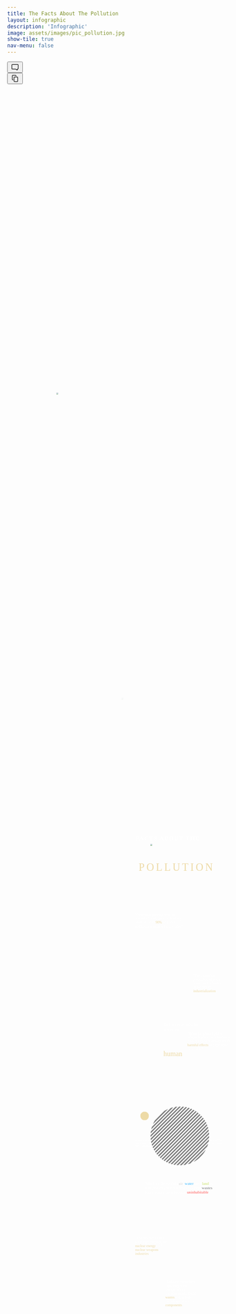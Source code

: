 ```yaml
---
title: The Facts About The Pollution
layout: infographic
description: 'Infographic'
image: assets/images/pic_pollution.jpg
show-tile: true
nav-menu: false
---
```


<div class="I_bUVGZm853-lyKpiaDqF _3xVoQD9L7ZqRisB_kXc31b re0cKcGxZsBmUDfVR7kCl"><div class="_2roMyhYIoYCJM809qezZIK" style="width: 228.8px;"><div class="_191cTEp6xxp0srHdFdIhtG _1z-JWQqxYHVcouNSwtyQUF _3l4uYr79jSRjggcw5QCp88"><div class="BRQRXGYkDm4zlUar6mXYN"></div><div class="_1EFnTlbnUg_8uSr9k-1Hm8"><div class=""><div><div class="_31uWmHO9EAiK-svWrFHsbG"><button class="_2Rww-JOL60obmcYkaUOyg_ Wqfq1nAfa6if4eEOr6Mza _1z-JWQqxYHVcouNSwtyQUF _3l4uYr79jSRjggcw5QCp88 BtPP5SuPEK2p1AhF7hIuS Wqfq1nAfa6if4eEOr6Mza _1z-JWQqxYHVcouNSwtyQUF _3l4uYr79jSRjggcw5QCp88 _3QJ_C8Lg1l0m5aoIK5piST _2kK9hFUTyqtMKr5EG4GuY4 _1AVQLXYVssdHraRxjGSgbN _18Nu_ahwHkGR_L5AZJs1JN" type="button"><span class="_3WuwevpUMOqhISoQUjDiY3"><span class="_263JfgDCA9f05o8eBCAnYw"><svg width="20" height="20" viewBox="0 0 20 20" fill="none" xmlns="http://www.w3.org/2000/svg"><path fill-rule="evenodd" clip-rule="evenodd" d="M11.559 13.75l3.191 1.995V13.75H16a.75.75 0 0 0 .75-.75V5a.75.75 0 0 0-.75-.75H4a.75.75 0 0 0-.75.75v8c0 .414.336.75.75.75h7.559zM2 5a2 2 0 0 1 2-2h12a2 2 0 0 1 2 2v8a2 2 0 0 1-2 2v1.196a1 1 0 0 1-1.53.848L11.2 15H4a2 2 0 0 1-2-2V5z" fill="currentColor"></path></svg></span></span></button></div></div></div><div><div class="_31uWmHO9EAiK-svWrFHsbG"><button class="_2Rww-JOL60obmcYkaUOyg_ Wqfq1nAfa6if4eEOr6Mza _1z-JWQqxYHVcouNSwtyQUF _3l4uYr79jSRjggcw5QCp88 BtPP5SuPEK2p1AhF7hIuS Wqfq1nAfa6if4eEOr6Mza _1z-JWQqxYHVcouNSwtyQUF _3l4uYr79jSRjggcw5QCp88 _3QJ_C8Lg1l0m5aoIK5piST _2kK9hFUTyqtMKr5EG4GuY4 _2OB2Bt8VOKjwbpq3krm767 _18Nu_ahwHkGR_L5AZJs1JN" type="button"><span class="_3WuwevpUMOqhISoQUjDiY3"><span class="_263JfgDCA9f05o8eBCAnYw"><svg width="20" height="20" viewBox="0 0 20 20" fill="none" xmlns="http://www.w3.org/2000/svg"><path fill-rule="evenodd" clip-rule="evenodd" d="M11 3.25H5a.75.75 0 0 0-.75.75v8c0 .414.336.75.75.75h1V14H5a2 2 0 0 1-2-2V4a2 2 0 0 1 2-2h6a2 2 0 0 1 2 2v1h-1.25V4a.75.75 0 0 0-.75-.75zm-2 4h6a.75.75 0 0 1 .75.75v8a.75.75 0 0 1-.75.75H9a.75.75 0 0 1-.75-.75V8A.75.75 0 0 1 9 7.25zM7 8a2 2 0 0 1 2-2h6a2 2 0 0 1 2 2v8a2 2 0 0 1-2 2H9a2 2 0 0 1-2-2V8z" fill="currentColor"></path></svg></span></span></button></div></div></div></div></div><div class="_3a984HDytkQ1wpz-WNzd7A"><div class="_2lC2QtQshUItjm2q48r14s" data-page-id="0" style="width: 228.8px; height: 572px; margin: 0px;"><div class="wQgqep22BausUTTvWLgjU" style="width: 800px; height: 2000px; transform: scale(0.286);"><div class="cJvigNF8nKVq8YRvhrcrK _3Tk7vFk3XB74DSjc-X114e fs-hide" style="width: 800px; height: 2000px;"><div class="Vb3xEPVESMPA6hhmvJEj"><div class="z3kdSDe5ISRC5bB_OBL2R"><div class="_2CnvX4KH0Mzg4sGzMQh3ht" style="background-color: rgb(124, 118, 118);"></div><div class="_2hUGzRVhtz3jsPMuzTbALn"><div class="_1iKuvEMBZDLUq6iATVivsE" style="width: 2000px; height: 2000px; transform: translate(-600px, -1.13687e-13px) rotate(0deg); opacity: 0.99;"><div class="_32g5_cGFVhApytOtPA6jZn" style="transform: scale(1, 1); transform-origin: 1000px 1000px 0px;"><img class="_2331vGPqSXIMf0Dau8tXqJ" crossorigin="anonymous" src="https://media-public.canva.com/MADFF9ZcHOs/2/screen.png" draggable="false"></div></div></div></div></div><div style="position: absolute; top: 80px; left: 80px; width: 640px; height: 1840px;"></div><div class="_31Rs25Go5jOLli-OJEzoMA _30rwedNTbMR7KpB_wNp3RD" tabindex="-1" style="width: 946.237px; height: 946.237px; transform: translate(-72.58px, 469.175px);"><div class="HhqtG9WpiCW5X3w0wXwR9"><div class="_2tKkdaSp9NcoOYnTTfb-Z6" style="width: 946.237px; height: 946.237px; opacity: 0.09;"><div class="z3kdSDe5ISRC5bB_OBL2R"><div class="_2hUGzRVhtz3jsPMuzTbALn"><div class="_1iKuvEMBZDLUq6iATVivsE" style="width: 946.237px; height: 946.237px; transform: translate(-1.13687e-13px, -1.13687e-13px) rotate(0deg);"><div class="_32g5_cGFVhApytOtPA6jZn" style="transform: scale(1, 1); transform-origin: 473.118px 473.118px 0px;"><img class="_2331vGPqSXIMf0Dau8tXqJ" crossorigin="anonymous" src="https://media-public.canva.com/MABDf6qWwbc/1/screen.svg" draggable="false"></div></div></div></div></div></div></div><div class="_31Rs25Go5jOLli-OJEzoMA _30rwedNTbMR7KpB_wNp3RD" tabindex="-1" style="width: 475.781px; height: 474.609px; transform: translate(162.109px, 705.851px);"><div class="HhqtG9WpiCW5X3w0wXwR9"><div class="_2tKkdaSp9NcoOYnTTfb-Z6" style="width: 475.781px; height: 474.609px;"><div class="z3kdSDe5ISRC5bB_OBL2R"><div class="_2hUGzRVhtz3jsPMuzTbALn"><div class="_1iKuvEMBZDLUq6iATVivsE" style="width: 475.781px; height: 474.843px; transform: translate(0px, -0.116725px) rotate(0deg);"><div class="_32g5_cGFVhApytOtPA6jZn" style="transform: scale(1, 1); transform-origin: 237.891px 237.421px 0px;"><img class="_2331vGPqSXIMf0Dau8tXqJ" crossorigin="anonymous" src="https://media-public.canva.com/MABDf2gqLc8/1/screen.svg" draggable="false"></div></div></div></div></div></div></div><div class="_31Rs25Go5jOLli-OJEzoMA _30rwedNTbMR7KpB_wNp3RD" tabindex="-1" style="width: 727.665px; height: 56.5664px; transform: translate(39.039px, 110.182px);"><div class="_1vgrAwx00h5ftpPr6CpdG_ _3rBObh-ojtGlTyb-cQ-wv0" style="width: 727.665px; height: 56.5664px; transform-origin: 0px 0px 0px;"><div class="ql-container ql-disabled _23CGpuBA2rrmfi6IUrCmld" data-max-width="727.6652141959075"><div class="ql-editor" data-gramm="false" style="transform: translate(0.17688em, -0.2948em);" contenteditable="false"><p style="line-height: 1.4; letter-spacing: 0.12em; font-family: &quot;YACgEYbsV-E 0&quot;, _fb_, auto; font-size: 47.168px; text-transform: uppercase; color: rgb(255, 255, 255);" class="direction-ltr align-center para-style-body"><strong style="color: rgb(255, 255, 255);">facts about the</strong></p></div><div class="ql-clipboard" tabindex="-1" contenteditable="true"></div></div></div></div><div class="_31Rs25Go5jOLli-OJEzoMA _30rwedNTbMR7KpB_wNp3RD" tabindex="-1" style="width: 706.006px; height: 102.4px; transform: translate(60.006px, 178.851px);"><div class="_1vgrAwx00h5ftpPr6CpdG_ _3rBObh-ojtGlTyb-cQ-wv0" style="width: 706.006px; height: 102.4px; transform-origin: 0px 0px 0px;"><div class="ql-container ql-disabled" data-max-width="706.0054818609817"><div class="ql-editor" data-gramm="false" style="transform: translate(0.48em, -0.533333em);" contenteditable="false"><p style="line-height: 1.4; letter-spacing: 0.18em; font-family: &quot;YACgEVB4kOk 0&quot;, _fb_, auto; font-size: 85.3333px; text-transform: uppercase; color: rgb(237, 218, 166);" class="direction-ltr align-center para-style-body"><span style="color: rgb(237, 218, 166);">pollution</span></p></div><div class="ql-clipboard" tabindex="-1" contenteditable="true"></div></div></div></div><div class="_31Rs25Go5jOLli-OJEzoMA _30rwedNTbMR7KpB_wNp3RD" tabindex="-1" style="width: 413.137px; height: 159.073px; transform: translate(35.1504px, 469.175px);"><div class="_1vgrAwx00h5ftpPr6CpdG_ _3rBObh-ojtGlTyb-cQ-wv0" style="width: 413.137px; height: 159.073px; transform-origin: 0px 0px 0px;"><div class="ql-container ql-disabled" data-max-width="413.13707676017674"><div class="ql-editor" data-gramm="false" style="transform: translate(0em, 0.07em);" contenteditable="false"><p style="line-height: 1.12; font-family: &quot;YACgEYbsV-E 0&quot;, _fb_, auto; font-size: 28px; text-transform: none; color: rgb(255, 255, 255);" class="direction-ltr align-center para-style-body"><span style="color: rgb(255, 255, 255);">"Concern is growing over the amount of medication in drinking water, as up to </span><span style="color: rgb(237, 218, 166);">90%</span><span style="color: rgb(255, 255, 255);"> of a dose antibiotics is excreted in the urine"</span></p></div><div class="ql-clipboard" tabindex="-1" contenteditable="true"></div></div></div></div><div class="_31Rs25Go5jOLli-OJEzoMA _30rwedNTbMR7KpB_wNp3RD" tabindex="-1" style="width: 351.299px; height: 190.38px; transform: translate(462.241px, 1249.15px);"><div class="_1vgrAwx00h5ftpPr6CpdG_ _3rBObh-ojtGlTyb-cQ-wv0" style="width: 270px; height: 146.322px; transform: scaleX(1.30111) scaleY(1.30111); transform-origin: 0px 0px 0px;"><div class="ql-container ql-disabled" data-max-width="270"><div class="ql-editor" data-gramm="false" style="transform: translate(0em, 0.0538003em);" contenteditable="false"><p style="line-height: 1.12; font-family: &quot;YACgEYbsV-E 0&quot;, _fb_, auto; font-size: 21.5201px; text-transform: none; color: rgb(255, 255, 255);" class="direction-ltr align-center para-style-body"><span style="color: rgb(255, 255, 255);">"Often the amount of the released substance is relatively high in a certain locality, so the </span><span style="color: rgb(237, 218, 166);">harmful effects</span><span style="color: rgb(255, 255, 255);"> become more noticeable"</span></p></div><div class="ql-clipboard" tabindex="-1" contenteditable="true"></div></div></div></div><div class="_31Rs25Go5jOLli-OJEzoMA _30rwedNTbMR7KpB_wNp3RD" tabindex="-1" style="width: 729.699px; height: 72.1271px; transform: translate(35.1504px, 1908.48px);"><div class="_1vgrAwx00h5ftpPr6CpdG_ _3rBObh-ojtGlTyb-cQ-wv0" style="width: 729.699px; height: 72.1271px; transform-origin: 0px 0px 0px;"><div class="ql-container ql-disabled" data-max-width="729.6992240716868"><div class="ql-editor" data-gramm="false" style="transform: translate(0em, 0.0524089em);" contenteditable="false"><p style="line-height: 1.12; font-family: &quot;YACgEYbsV-E 0&quot;, _fb_, auto; font-size: 20.9635px; text-transform: none; color: rgb(255, 255, 255);" class="direction-ltr align-center para-style-body"><span style="color: rgb(255, 255, 255);">Information provided by :</span><span style="color: rgb(255, 255, 255);" class="white-space-prewrap">  </span><span style="color: rgb(255, 255, 255);">explore.proquest.com, Compton's bu Britannica v. 6., The Hutchinson Encyclopedia, Watson, Traci. Courier Post., Rozell, Daniel J. New York State Consercationist</span></p></div><div class="ql-clipboard" tabindex="-1" contenteditable="true"></div></div></div></div><div class="_31Rs25Go5jOLli-OJEzoMA _30rwedNTbMR7KpB_wNp3RD" tabindex="-1" style="width: 263.158px; height: 159.073px; transform: translate(509.459px, 469.175px);"><div class="_1vgrAwx00h5ftpPr6CpdG_ _3rBObh-ojtGlTyb-cQ-wv0" style="width: 263.158px; height: 159.073px; transform-origin: 0px 0px 0px;"><div class="ql-container ql-disabled" data-max-width="263.1576832432811"><div class="ql-editor" data-gramm="false" style="transform: translate(0em, 0.07em);" contenteditable="false"><p style="line-height: 1.12; font-family: &quot;YACgEYbsV-E 0&quot;, _fb_, auto; font-size: 28px; text-transform: none; color: rgb(255, 255, 255);" class="direction-ltr align-center para-style-body"><span style="color: rgb(255, 255, 255);">"The increasing production of waste materials has been a byproduct of </span><span style="color: rgb(237, 218, 166);">industrialization</span><span style="color: rgb(255, 255, 255);">"</span></p></div><div class="ql-clipboard" tabindex="-1" contenteditable="true"></div></div></div></div><div class="_31Rs25Go5jOLli-OJEzoMA _30rwedNTbMR7KpB_wNp3RD" tabindex="-1" style="width: 882px; height: 243.333px; transform: translate(-38.1284px, 1649.59px);"><div class="HhqtG9WpiCW5X3w0wXwR9"><div class="_2tKkdaSp9NcoOYnTTfb-Z6" style="width: 882px; height: 243.333px;"><div class="z3kdSDe5ISRC5bB_OBL2R"><div class="_2CnvX4KH0Mzg4sGzMQh3ht" style="background-color: rgb(50, 65, 73);"></div></div></div></div></div><div class="_31Rs25Go5jOLli-OJEzoMA _30rwedNTbMR7KpB_wNp3RD" tabindex="-1" style="width: 598.423px; height: 110.06px; transform: translate(113.797px, 1716.23px);"><div class="_1vgrAwx00h5ftpPr6CpdG_ _3rBObh-ojtGlTyb-cQ-wv0" style="width: 598.423px; height: 110.06px; transform-origin: 0px 0px 0px;"><div class="ql-container ql-disabled" data-max-width="598.4233406087769"><div class="ql-editor" data-gramm="false" style="transform: translate(0em, 0.08em);" contenteditable="false"><p style="line-height: 1.12; font-family: &quot;YACgEYbsV-E 0&quot;, _fb_, auto; font-size: 32px; text-transform: none; color: rgb(255, 255, 255);" class="direction-ltr align-center para-style-body"><span style="color: rgb(255, 255, 255);">"Much of the world's </span><span style="color: rgb(217, 217, 217);">air</span><span style="color: rgb(255, 255, 255);">, </span><span style="color: rgb(56, 182, 255);">water</span><span style="color: rgb(255, 255, 255);">, and </span><span style="color: rgb(201, 226, 101);">land</span><span style="color: rgb(255, 255, 255);"> is now partially poisoned by chemical </span><span style="color: rgb(115, 115, 115);">wastes</span><span style="color: rgb(255, 255, 255);">. Some places have become </span><span style="color: rgb(255, 87, 87);">uninhabitable</span><span style="color: rgb(255, 255, 255);">"</span></p></div><div class="ql-clipboard" tabindex="-1" contenteditable="true"></div></div></div></div><div class="_31Rs25Go5jOLli-OJEzoMA _30rwedNTbMR7KpB_wNp3RD" tabindex="-1" style="width: 290.228px; height: 199.436px; transform: translate(267.895px, 294.585px);"><div style="width: 282.844px; height: 194.361px; transform: scaleX(1.02611) scaleY(1.02611); transform-origin: 0px 0px 0px;"><div class="_31Rs25Go5jOLli-OJEzoMA _30rwedNTbMR7KpB_wNp3RD" tabindex="-1" style="width: 282.844px; height: 72.8px; transform: translate(0px, -7.10543e-14px);"><div class="_1vgrAwx00h5ftpPr6CpdG_ _3rBObh-ojtGlTyb-cQ-wv0" style="width: 282.844px; height: 72.8px; transform-origin: 0px 0px 0px;"><div class="ql-container ql-disabled" data-max-width="282.84375"><div class="ql-editor" data-gramm="false" style="transform: translate(0em, -0.175em);" contenteditable="false"><p style="line-height: 1.4; font-family: &quot;YACgEYbsV-E 0&quot;, _fb_, auto; font-size: 28px; text-transform: none; color: rgb(255, 255, 255);" class="direction-ltr align-center para-style-body"><span style="color: rgb(255, 255, 255);">Environmental pollution is from the</span></p></div><div class="ql-clipboard" tabindex="-1" contenteditable="true"></div></div></div></div><div class="_31Rs25Go5jOLli-OJEzoMA _30rwedNTbMR7KpB_wNp3RD" tabindex="-1" style="width: 282.844px; height: 65.5017px; transform: translate(0px, 84.5927px);"><div class="_1vgrAwx00h5ftpPr6CpdG_ _3rBObh-ojtGlTyb-cQ-wv0" style="width: 282.844px; height: 65.5017px; transform-origin: 0px 0px 0px;"><div class="ql-container ql-disabled" data-max-width="282.84375"><div class="ql-editor" data-gramm="false" style="transform: translate(0em, -0.341095em);" contenteditable="false"><p style="line-height: 1.4; font-family: &quot;YACgEYbsV-E 0&quot;, _fb_, auto; font-size: 54.5751px; text-transform: none; color: rgb(237, 218, 166);" class="direction-ltr align-center para-style-body"><span style="color: rgb(237, 218, 166);">human</span></p></div><div class="ql-clipboard" tabindex="-1" contenteditable="true"></div></div></div></div><div class="_31Rs25Go5jOLli-OJEzoMA _30rwedNTbMR7KpB_wNp3RD" tabindex="-1" style="width: 282.844px; height: 33.6px; transform: translate(0px, 160.761px);"><div class="_1vgrAwx00h5ftpPr6CpdG_ _3rBObh-ojtGlTyb-cQ-wv0" style="width: 282.844px; height: 33.6px; transform-origin: 0px 0px 0px;"><div class="ql-container ql-disabled" data-max-width="282.84375"><div class="ql-editor ql-blank" data-gramm="false" style="transform: translate(0em, -0.175em);" contenteditable="false"><p style="line-height: 1.4; font-family: &quot;YACgEYbsV-E 0&quot;, _fb_, auto; font-size: 28px; text-transform: none; color: rgb(255, 255, 255);" class="direction-ltr align-center para-style-body"><br></p></div><div class="ql-clipboard" tabindex="-1" contenteditable="true"></div></div></div></div></div></div><div class="_31Rs25Go5jOLli-OJEzoMA _30rwedNTbMR7KpB_wNp3RD" tabindex="-1" style="width: 70px; height: 70px; transform: translate(80px, 816.293px);"><svg preserveAspectRatio="none" class="_1LGPcGiAwvNAySV0GUsZCr" width="69.99999999999999" height="69.99999999999999" viewBox="0 0 500 500"><path class="" d="M250 0a250 250 0 1 0 0 500 250 250 0 1 0 0-500z" fill="#eddaa6"></path><use xlink:href="#__id2_0"></use></svg></div><div class="_31Rs25Go5jOLli-OJEzoMA _30rwedNTbMR7KpB_wNp3RD" tabindex="-1" style="width: 476.083px; height: 476.083px; transform: translate(162.705px, 704.627px);"><svg class="_1LGPcGiAwvNAySV0GUsZCr" style="opacity: 0.76;" width="476.0833333333336" height="476.0833333333336" viewBox="0 0 219.5 219.5"><path class="" d="M6.4 146.6c-.6-1.6-1.1-3.3-1.6-4.9l137-137c1.6.5 3.3 1 4.9 1.6L6.4 146.6zM125.8 1.2c-1.9-.3-3.9-.5-5.8-.7L.5 120c.2 1.9.4 3.9.7 5.8L125.8 1.2zm46.6 18.4c-1.3-.9-2.6-1.8-3.9-2.6L17 168.5c.8 1.3 1.7 2.6 2.6 3.9L172.4 19.6zm-16.5-9.5c-1.5-.7-3-1.4-4.5-2L8.2 151.3c.6 1.5 1.3 3 2 4.5L155.9 10.1zm8.5 4.5c-1.4-.8-2.8-1.6-4.2-2.3l-148 148c.7 1.4 1.5 2.8 2.3 4.2L164.4 14.6zM65.7 9.2c-4.7 2.1-9.3 4.5-13.7 7.2L16.4 52c-2.8 4.4-5.2 9-7.2 13.7L65.7 9.2zM107.4 0L0 107.4c0 2.2 0 4.3.1 6.5L113.8.1c-2.1-.1-4.3-.1-6.4-.1zm112.1 109.2L109.2 219.5c2.2 0 4.5 0 6.7-.2l103.4-103.4c.1-2.2.2-4.5.2-6.7zm-39.7-83.9c-1.2-1-2.4-2-3.6-2.9L22.4 176.2c.9 1.2 1.9 2.4 2.9 3.6L179.8 25.3zM100.5.4c-2.5.2-4.9.5-7.4.9L1.3 93.1c-.4 2.5-.7 4.9-.9 7.4L100.5.4zM85.1 2.8c-3 .7-6 1.5-9 2.5L5.2 76.1c-.9 3-1.8 5.9-2.5 9L85.1 2.8zm51.5.5c-1.8-.4-3.5-.8-5.3-1.2L2.1 131.3c.4 1.8.8 3.5 1.2 5.3L136.6 3.3zm80.9 127.4c.5-2.6.9-5.1 1.2-7.7L123 218.7c2.6-.3 5.2-.7 7.7-1.2l86.8-86.8zm1.8-27.8c-.1-2-.3-4-.5-6L96.9 218.7c2 .2 4 .4 6 .5l116.4-116.3zm-1.4-11.7c-.3-1.8-.7-3.6-1.1-5.4l-131.1 131c1.8.4 3.6.8 5.4 1.1L217.9 91.2zm-31.3-59.8c-1.1-1.1-2.2-2.1-3.3-3.2l-155 155c1 1.1 2.1 2.2 3.2 3.3L186.6 31.4zm6.4 149.8c5.5-6.4 10.1-13.2 13.9-20.4l-46.1 46.1c7.2-3.8 14-8.4 20.4-13.9l11.8-11.8zm22.5-100.6c-.5-1.7-1-3.3-1.5-5L75.6 214c1.7.5 3.3 1 5 1.5L215.5 80.6zm-3.2 68.4c1.2-3.2 2.3-6.4 3.2-9.7l-76.2 76.2c3.3-.9 6.5-2 9.7-3.2l63.3-63.3zM198.7 45.4c-.9-1.2-1.8-2.5-2.8-3.7L41.7 195.8c1.2 1 2.5 1.9 3.7 2.8L198.7 45.4zm13.6 25.4c-.6-1.6-1.2-3.1-1.9-4.6L66.1 210.5c1.5.7 3.1 1.3 4.6 1.9L212.3 70.8zm-19.4-32.7c-1-1.2-2-2.3-3.1-3.4L34.7 189.8c1.1 1.1 2.3 2.1 3.4 3.1L192.9 38.1zm10.9 15.1c-.8-1.3-1.6-2.7-2.5-4L49.2 201.3c1.3.9 2.6 1.7 4 2.5L203.8 53.2zm4.6 8.5c-.7-1.4-1.4-2.9-2.2-4.3L57.4 206.2c1.4.8 2.8 1.5 4.3 2.2L208.4 61.7z" fill="#545454"></path><use xlink:href="#__id4_0"></use></svg></div><div class="_31Rs25Go5jOLli-OJEzoMA _30rwedNTbMR7KpB_wNp3RD" tabindex="-1" style="width: 260.333px; height: 159.073px; transform: translate(39.039px, 1249.15px);"><div class="_1vgrAwx00h5ftpPr6CpdG_ _3rBObh-ojtGlTyb-cQ-wv0" style="width: 260.333px; height: 159.073px; transform-origin: 0px 0px 0px;"><div class="ql-container ql-disabled" data-max-width="260.3333333333335"><div class="ql-editor" data-gramm="false" style="transform: translate(0em, 0.07em);" contenteditable="false"><p style="line-height: 1.12; font-family: &quot;YACgEYbsV-E 0&quot;, _fb_, auto; font-size: 28px; text-transform: none; color: rgb(255, 255, 255);" class="direction-ltr align-center para-style-body"><span style="color: rgb(255, 255, 255);">"The radioactive and toxic byproducts of the </span><span style="color: rgb(237, 218, 166);">nuclear energy</span><span style="color: rgb(255, 255, 255);"> and </span><span style="color: rgb(237, 218, 166);">nuclear weapons industries</span><span style="color: rgb(255, 255, 255);">"</span></p></div><div class="ql-clipboard" tabindex="-1" contenteditable="true"></div></div></div></div><div class="_31Rs25Go5jOLli-OJEzoMA _30rwedNTbMR7KpB_wNp3RD" tabindex="-1" style="width: 260.333px; height: 221.807px; transform: translate(282.842px, 1415.41px);"><div class="_1vgrAwx00h5ftpPr6CpdG_ _3rBObh-ojtGlTyb-cQ-wv0" style="width: 260.333px; height: 221.807px; transform-origin: 0px 0px 0px;"><div class="ql-container ql-disabled" data-max-width="260.3333333333335"><div class="ql-editor" data-gramm="false" style="transform: translate(0em, 0.07em);" contenteditable="false"><p style="line-height: 1.12; font-family: &quot;YACgEYbsV-E 0&quot;, _fb_, auto; font-size: 28px; text-transform: none; color: rgb(255, 255, 255);" class="direction-ltr align-center para-style-body"><span style="color: rgb(255, 255, 255);">"Refuse is considered separately from sewage, which includes mostly liquid </span><span style="color: rgb(237, 218, 166);">wastes</span><span style="color: rgb(255, 255, 255);"> with a high percentage of organic </span><span style="color: rgb(237, 218, 166);">components</span><span style="color: rgb(255, 255, 255);">"</span></p></div><div class="ql-clipboard" tabindex="-1" contenteditable="true"></div></div></div></div></div></div></div></div><div class="_1Eqs3bLm88-xWr768wnv2l _3Tk7vFk3XB74DSjc-X114e fs-hide rELeEv7LgdlPsqJDcYDwO"><div style="width: 228.8px; height: 572px; margin: 0px;"></div></div><div class="_1Eqs3bLm88-xWr768wnv2l _3Tk7vFk3XB74DSjc-X114e fs-hide" style="width: 228.8px; height: 572px; margin: 0px;"><div class="_1P6tdUFiRMlFGY2fv_8V31" style="width: 228.8px; height: 572px; transform: translate(0px, 0px) rotate(0deg);"><div class="_3d0vhD_Xisaow_J-Kpu9gg"></div><div class="_3OimegBLM86Yb2NrM31fev" tabindex="-1"></div></div></div></div>